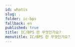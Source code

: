 ```yaml
---
id: whatis
slug: .
folder: ic-bps
fallback: en
published: true
title: IC/BPS 란 무엇인가요?
menutitle: IC/BPS 란 무엇인가요?
---
```

